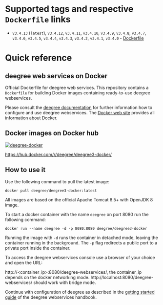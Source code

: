 # Supported tags and respective `Dockerfile` links

- `v3.4.13` (`latest`), `v3.4.12`, `v3.4.11`, `v3.4.10`, `v3.4.9`, `v3.4.8`, `v3.4.7`, `v3.4.6`, `v3.4.5`, `v3.4.4`, `v3.4.3`, `v3.4.2`, `v3.4.1`, `v3.4.0` - [Dockerfile](https://github.com/deegree/deegree3-docker/blob/master/Dockerfile)

# Quick reference

## deegree web services on Docker
Official Dockerfile for deegree web services. This repository contains a ```Dockerfile``` for building Docker images containing ready-to-use deegree webservices.
 
Please consult the [deegree documentation](http://www.deegree.org/documentation) for further information how to 
configure and use deegree webservices. The [Docker web site](https://www.docker.com/) provides all information 
about Docker.

## Docker images on Docker hub

[![deegree-docker](http://dockeri.co/image/deegree/deegree3-docker)](https://hub.docker.com/r/deegree/deegree3-docker/)

https://hub.docker.com/r/deegree/deegree3-docker/

## How to use it

Use the following command to pull the latest image:

```
docker pull deegree/deegree3-docker:latest
```

All images are based on the official Apache Tomcat 8.5+ with OpenJDK 8 image.

To start a docker container with the name `deegree` on port 8080 run the following command:

```
docker run --name deegree -d -p 8080:8080 deegree/deegree3-docker
```
Running the image with `-d` runs the container in detached mode, leaving the container running in the background. 
The `-p` flag redirects a public port to a private port inside the container.

To access the deegree webservices console use a browser of your choice and open the URL:

http://<container_ip>:8080/deegree-webservices/, the container_ip depends on the docker networking mode.
http://localhost:8080/deegree-webservices/ should work with bridge mode.

Continue with configuration of deegree as described in the [getting started guide](https://download.deegree.org/documentation/current/html/#anchor-lightly) of the deegree webservices handbook.
